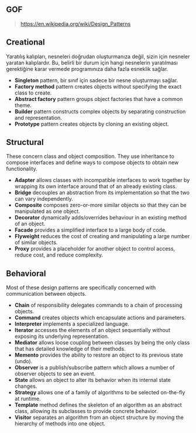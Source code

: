 ## GOF

> https://en.wikipedia.org/wiki/Design_Patterns 

## **Creational**

Yaratılış kalıpları, nesneleri doğrudan oluşturmanıza değil, sizin için nesneler yaratan kalıplardır. Bu, belirli bir durum için hangi nesnelerin yaratılması gerektiğine karar vermede programınıza daha fazla esneklik sağlar.

* **Singleton** pattern,  bir sınıf için sadece bir nesne oluşturmayı sağlar.
* **Factory method**  pattern creates objects without specifying the exact class to create.
* **Abstract factory**  pattern groups object factories that have a common theme.
* **Builder** pattern constructs complex objects by separating construction and representation.
* **Prototype** pattern creates objects by cloning an existing object.

## **Structural**
These concern class and object composition. They use inheritance to compose interfaces and define ways to compose objects to obtain new functionality.

* **Adapter** allows classes with incompatible interfaces to work together by wrapping its own interface around that of an already existing class.
* **Bridge** decouples an abstraction from its implementation so that the two can vary independently.
* **Composite** composes zero-or-more similar objects so that they can be manipulated as one object.
* **Decorator** dynamically adds/overrides behaviour in an existing method of an object.
* **Facade** provides a simplified interface to a large body of code.
* **Flyweight** reduces the cost of creating and manipulating a large number of similar objects.
* **Proxy** provides a placeholder for another object to control access, reduce cost, and reduce complexity.

## **Behavioral**

Most of these design patterns are specifically concerned with communication between objects.

* **Chain** of responsibility delegates commands to a chain of processing objects.
* **Command** creates objects which encapsulate actions and parameters.
* **Interpreter** implements a specialized language.
* **Iterator** accesses the elements of an object sequentially without exposing its underlying representation.
* **Mediator** allows loose coupling between classes by being the only class that has detailed knowledge of their methods.
* **Memento** provides the ability to restore an object to its previous state (undo).
* **Observer** is a publish/subscribe pattern which allows a number of observer objects to see an event.
* **State** allows an object to alter its behavior when its internal state changes.
* **Strategy** allows one of a family of algorithms to be selected on-the-fly at runtime.
* **Template** method defines the skeleton of an algorithm as an abstract class, allowing its subclasses to provide concrete behavior.
* **Visitor** separates an algorithm from an object structure by moving the hierarchy of methods into one object.

